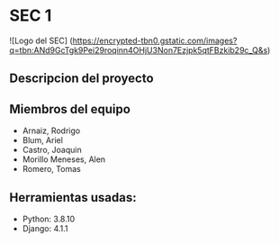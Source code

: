 # SEC 1

![Logo del SEC] (https://encrypted-tbn0.gstatic.com/images?q=tbn:ANd9GcTgk9Pei29roqinn4OHjU3Non7Ezjpk5qtFBzkib29c_Q&s)
## Descripcion del proyecto

## Miembros del equipo
- Arnaiz, Rodrigo
- Blum, Ariel
- Castro, Joaquin
- Morillo Meneses, Alen
- Romero, Tomas

 ## Herramientas usadas:
 - Python: 3.8.10
 - Django: 4.1.1

